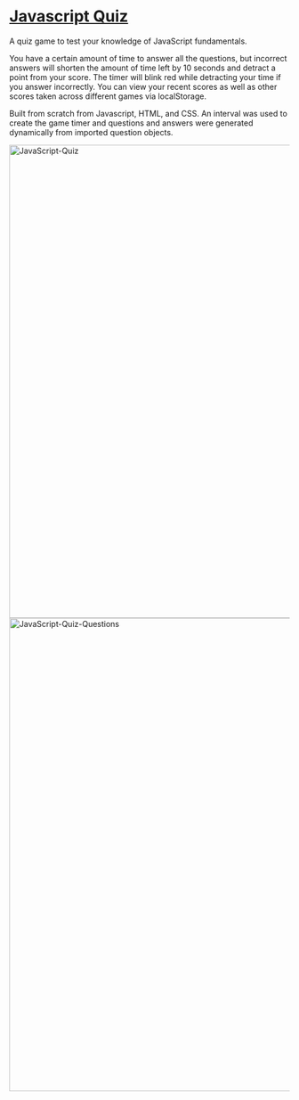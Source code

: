 # [Javascript Quiz](https://willberner.github.io/JavaScript-Quiz/)
A quiz game to test your knowledge of JavaScript fundamentals. 

You have a certain amount of time to answer all the questions, but incorrect answers will shorten the amount of time left by 10 seconds and detract a point from your score. The timer will blink red while detracting your time if you answer incorrectly. You can view your recent scores as well as other scores taken across different games via localStorage.

Built from scratch from Javascript, HTML, and CSS. An interval was used to create the game timer and questions and answers were generated dynamically from imported question objects.

<img width="850" alt="JavaScript-Quiz" src="https://user-images.githubusercontent.com/25047954/123033806-58aa5a80-d3b6-11eb-993b-6730ab6208d0.png">

<img width="850" alt="JavaScript-Quiz-Questions" src="https://user-images.githubusercontent.com/25047954/123497171-0d808980-d5fa-11eb-91e9-ab1a35d40161.png">
